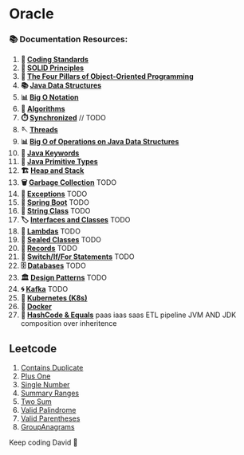 # Oracle


### 📚 Documentation Resources:

1. **📏 [Coding Standards](documentation/CodingStandards.md)**
2. **🧱 [SOLID Principles](documentation/SolidPrinciples.md)**
3. **🎨 [The Four Pillars of Object-Oriented Programming](documentation/Four%20Pillars%20of%20Object-Oriented%20Programming.md)**
4. **📚 [Java Data Structures](documentation/Java%20Data%20Structures.md)**
5. **📊 [Big O Notation](documentation/Big%20O%20Notation.md)**
6. **🧠 [Algorithms](documentation/Algorithms.md)**
7. **⏱️ [Synchronized](documentation/Synchronized.md)** // TODO
8. **🪡 [Threads](documentation/Threads.md)**
9. **📊 [Big O of Operations on Java Data Structures](documentation/Big%20O%20of%20Operations%20on%20Java%20Data%20Structures.md)**
10. **🍩 [Java Keywords](documentation/Java%20Keywords.md)**
11. **🐁 [Java Primitive Types](documentation/Java%20Primitive%20Types.md)**
12. **🏗️ [Heap and Stack](documentation/Heap%20and%20Stack.md)**
13. **🗑️ [Garbage Collection](documentation/Garbage%20Collection.md)** TODO
14. **🚨 [Exceptions](documentation/Exceptions.md)** TODO
15. **🌱 [Spring Boot](documentation/SpringBoot.md)** TODO
16. **🔗 [String Class](documentation/StringClass.md)** TODO
17. **🏷️ [Interfaces and Classes](documentation/InterfacesAndClasses.md)** TODO
18. **🎯 [Lambdas](documentation/Lambdas.md)** TODO
19. **🚪 [Sealed Classes](documentation/SealedClasses.md)** TODO
20. **📜 [Records](documentation/Records.md)** TODO
21. **🔄 [Switch/If/For Statements](documentation/SwitchIfForStatements.md)** TODO
22. **🗄️ [Databases](documentation/Databases.md)** TODO
23. **🏛️ [Design Patterns](documentation/DesignPatterns.md)** TODO
24. **🌀 [Kafka](documentation/Kafka.md)** TODO
25. **🚢 [Kubernetes (K8s)](documentation/Kubernetes%20(K8s).md)**
26. **🐳 [Docker](documentation/Docker.md)**
27. **🔑 [HashCode & Equals](documentation/HashCode%20and%20Equals.md)** 
paas iaas saas
ETL pipeline
JVM AND JDK
composition over inheritence 



## Leetcode 

1. [Contains Duplicate](leetcode/containsduplicate/ContainsDuplicate.md)
2. [Plus One](leetcode/plusOne/PlusOne.md)
3. [Single Number](leetcode/singlenumber/SingleNumber.md)
4. [Summary Ranges](leetcode/summaryranges/SummaryRanges.md)
5. [Two Sum](leetcode/twosum/TwoSum.md)
6. [Valid Palindrome](leetcode/validpalindrome/ValidPalindrome.md)
7. [Valid Parentheses](leetcode/validparentheses/ValidParentheses.md)
8. [GroupAnagrams](leetcode/groupanagrams/groupAnagrams.md)


Keep coding David 🚀
